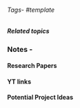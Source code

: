 ###### Tags- #template
##### Related topics

### Notes - 

#### Research Papers



#### YT links



#### Potential Project Ideas

